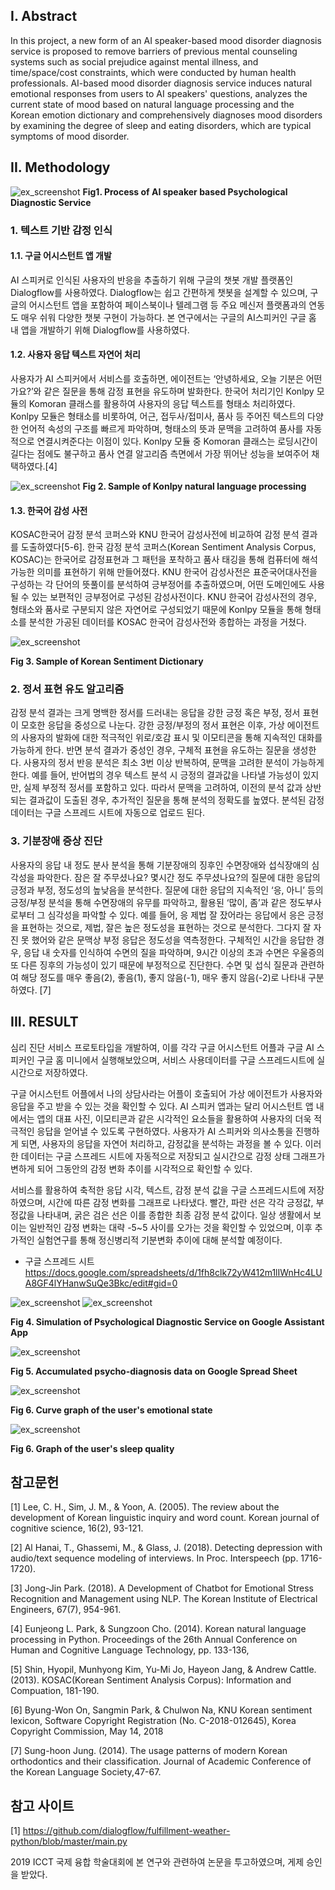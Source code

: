 ## I. Abstract
In this project, a new form of an AI speaker-based mood disorder diagnosis service is proposed to remove barriers of previous mental counseling systems such as social prejudice against mental illness, and time/space/cost constraints, which were conducted by human health professionals. AI-based mood disorder diagnosis service induces natural emotional responses from users to AI speakers' questions, analyzes the current state of mood based on natural language processing and the Korean emotion dictionary and comprehensively diagnoses mood disorders by examining the degree of sleep and eating disorders, which are typical symptoms of mood disorder.

## II. Methodology
![ex_screenshot](./figures/figure_img/process%20of%20mood%20disorder%20diagnosis%20chatbot%20service%20with%20AI%20speaker.jpg) 
**Fig1. Process of AI speaker based Psychological Diagnostic Service**

### 1. 텍스트 기반 감정 인식
#### 1.1. 구글 어시스턴트 앱 개발
AI 스피커로 인식된 사용자의 반응을 추출하기 위해 구글의 챗봇 개발 플랫폼인 Dialogflow를 사용하였다. Dialogflow는 쉽고 간편하게 챗봇을 설계할 수 있으며, 구글의 어시스턴트 앱을 포함하여 페이스북이나 텔레그램 등 주요 메신저 플랫폼과의 연동도 매우 쉬워 다양한 챗봇 구현이 가능하다. 본 연구에서는 구글의 AI스피커인 구글 홈 내 앱을 개발하기 위해 Dialogflow를 사용하였다.

#### 1.2. 사용자 응답 텍스트 자연어 처리
사용자가 AI 스피커에서 서비스를 호출하면, 에이전트는 ‘안녕하세요, 오늘 기분은 어떤가요?’와 같은 질문을 통해 감정 표현을 유도하며 발화한다. 한국어 처리기인 Konlpy 모듈의 Komoran 클래스를 활용하여 사용자의 응답 텍스트를 형태소 처리하였다.  Konlpy 모듈은 형태소를 비롯하여, 어근, 접두사/접미사, 품사 등 주어진 텍스트의 다양한 언어적 속성의 구조를 빠르게 파악하며, 형태소의 뜻과 문맥을 고려하여 품사를 자동적으로 연결시켜준다는 이점이 있다. Konlpy 모듈 중 Komoran 클래스는 로딩시간이 길다는 점에도 불구하고 품사 연결 알고리즘 측면에서 가장 뛰어난 성능을 보여주어 채택하였다.[4]

![ex_screenshot](./figures/figure_img/sample%20of%20Konlpy%20natural%20language%20processing.png) 
**Fig 2. Sample of Konlpy natural language processing**

#### 1.3. 한국어 감성 사전
KOSAC한국어 감정 분석 코퍼스와 KNU 한국어 감성사전에 비교하여 감정 분석 결과를 도출하였다[5-6]. 한국 감정 분석 코퍼스(Korean Sentiment Analysis Corpus, KOSAC)는 한국어로 감정표현과 그 패턴을 포착하고 품사 태깅을 통해 컴퓨터에 해석 가능한 의미를 표현하기 위해 만들어졌다. KNU 한국어 감성사전은 표준국어대사전을 구성하는 각 단어의 뜻풀이를 분석하여 긍부정어를 추출하였으며, 어떤 도메인에도 사용될 수 있는 보편적인 긍부정어로 구성된 감성사전이다. KNU 한국어 감성사전의 경우, 형태소와 품사로 구분되지 않은 자연어로 구성되었기 때문에 Konlpy 모듈을 통해 형태소를 분석한 가공된 데이터를 KOSAC 한국어 감성사전와 종합하는 과정을 거쳤다.

![ex_screenshot](./figures/figure_img/Sample%20of%20Korean%20Sentiment%20Dictionary.png) 

**Fig 3. Sample of Korean Sentiment Dictionary**

### 2. 정서 표현 유도 알고리즘
감정 분석 결과는 크게 명백한 정서를 드러내는 응답을 강한 긍정 혹은 부정, 정서 표현이 모호한 응답을 중성으로 나눈다. 강한 긍정/부정의 정서 표현은 이후, 가상 에이전트의 사용자의 발화에 대한 적극적인 위로/호감 표시 및 이모티콘을 통해 지속적인 대화를 가능하게 한다. 반면 분석 결과가 중성인 경우, 구체적 표현을 유도하는 질문을 생성한다. 사용자의 정서 반응 분석은 최소 3번 이상 반복하여, 문맥을 고려한 분석이 가능하게 한다. 예를 들어, 반어법의 경우 텍스트 분석 시 긍정의 결과값을 나타낼 가능성이 있지만, 실제 부정적 정서를 포함하고 있다. 따라서 문맥을 고려하여, 이전의 분석 값과 상반되는 결과값이 도출된 경우, 추가적인 질문을 통해 분석의 정확도를 높였다. 분석된 감정 데이터는 구글 스프레드 시트에 자동으로 업로드 된다.

### 3. 기분장애 증상 진단
사용자의 응답 내 정도 분사 분석을 통해 기분장애의 징후인 수면장애와 섭식장애의 심각성을 파악한다. 잠은 잘 주무셨나요? 몇시간 정도 주무셨나요?의 질문에 대한 응답의 긍정과 부정, 정도성의 높낮음을 분석한다. 질문에 대한 응답의 지속적인 ‘응, 아니’ 등의 긍정/부정 분석을 통해 수면장애의 유무를 파악하고, 활용된 ‘많이, 좀’과 같은 정도부사로부터 그 심각성을 파악할 수 있다. 예를 들어, 응 제법 잘 잤어라는 응답에서 응은 긍정을 표현하는 것으로, 제법, 잘은 높은 정도성을 표현하는 것으로 분석한다. 그다지 잘 자진 못 했어와 같은 문맥상 부정 응답은 정도성을 역측정한다. 구체적인 시간을 응답한 경우, 응답 내 숫자를 인식하여 수면의 질을 파악하며, 9시간 이상의 초과 수면은 우울증의 또 다른 징후의 가능성이 있기 때문에 부정적으로 진단한다. 수면 및 섭식 질문과 관련하여 해당 정도를 매우 좋음(2), 좋음(1), 좋지 않음(-1), 매우 좋지 않음(-2)로 나타내 구분하였다. [7]


## III. RESULT
심리 진단 서비스 프로토타입을 개발하여, 이를 각각 구글 어시스턴트 어플과 구글 AI 스피커인 구글 홈 미니에서 실행해보았으며, 서비스 사용데이터를 구글 스프레드시트에 실시간으로 저장하였다. 

구글 어시스턴트 어플에서 나의 상담사라는 어플이 호출되어 가상 에이전트가 사용자와 응답을 주고 받을 수 있는 것을 확인할 수 있다. AI 스피커 앱과는 달리 어시스턴트 앱 내에서는 앱의 대표 사진, 이모티콘과 같은 시각적인 요소들을 활용하여 사용자의 더욱 적극적인 응답을 얻어낼 수 있도록 구현하였다.
사용자가 AI 스피커와 의사소통을 진행하게 되면, 사용자의 응답을 자연어 처리하고, 감정값을 분석하는 과정을 볼 수 있다. 이러한 데이터는 구글 스프레드 시트에 자동적으로 저장되고 실시간으로 감정 상태 그래프가 변하게 되어 그동안의 감정 변화 추이를 시각적으로 확인할 수 있다.

서비스를 활용하여 축적한 응답 시각, 텍스트, 감정 분석 값을 구글 스프레드시트에 저장하였으며, 시간에 따른 감정 변화를 그래프로 나타냈다. 빨간, 파란 선은 각각 긍정값, 부정값을 나타내며, 굵은 검은 선은 이를 종합한 최종 감정 분석 값이다. 일상 생활에서 보이는 일반적인 감정 변화는 대략 -5~5 사이를 오가는 것을 확인할 수 있었으며, 이후 추가적인 실험연구를 통해 정신병리적 기분변화 추이에 대해 분석할 예정이다.
- 구글 스프레드 시트
https://docs.google.com/spreadsheets/d/1fh8clk72yW412m1lIWnHc4LUA8GF4lYHanwSuQe3Bkc/edit#gid=0

![ex_screenshot](./figures/app_screenshots/screenchot_1.jpg) 
![ex_screenshot](./figures/app_screenshots/screenshot_2.jpg)

**Fig 4. Simulation of Psychological Diagnostic Service on Google Assistant App**

 
![ex_screenshot](./figures/figure_img/Accumulated%20psycho-diagnosis%20data%20on%20Google%20Spread%20Sheet.jpg) 

**Fig 5. Accumulated psycho-diagnosis data on Google Spread Sheet**

![ex_screenshot](./figures/figure_img/Curve%20graph%20of%20the%20user's%20emotional%20state.jpg) 
 
**Fig 6. Curve graph of the user's emotional state**

 
![ex_screenshot](./figures/figure_img/Graph%20of%20the%20user's%20sleep%20quality.jpg) 

**Fig 6. Graph of the user's sleep quality**


## 참고문헌
[1] Lee, C. H., Sim, J. M., & Yoon, A. (2005). The review about the development of Korean linguistic inquiry and word count. Korean journal of cognitive science, 16(2), 93-121.

[2] Al Hanai, T., Ghassemi, M., & Glass, J. (2018). Detecting depression with audio/text sequence modeling of interviews. In Proc. Interspeech (pp. 1716-1720).

[3] Jong-Jin Park. (2018). A Development of Chatbot for Emotional Stress Recognition and Management using NLP. The Korean Institute of Electrical Engineers, 67(7), 954-961.

[4] Eunjeong L. Park, & Sungzoon Cho. (2014). Korean natural language processing in Python. Proceedings of the 26th Annual Conference on Human and Cognitive Language Technology, pp. 133-136,

[5] Shin, Hyopil, Munhyong Kim, Yu-Mi Jo, Hayeon Jang, & Andrew Cattle. (2013). KOSAC(Korean Sentiment Analysis Corpus): Information and Compuation, 181-190.

[6] Byung-Won On, Sangmin Park, & Chulwon Na, KNU Korean sentiment lexicon, Software Copyright Registration (No. C-2018-012645), Korea Copyright Commission, May 14, 2018

[7] Sung-hoon Jung. (2014). The usage patterns of modern Korean orthodontics and their classification. Journal of Academic Conference of the Korean Language Society,47-67.

## 참고 사이트 
[1] https://github.com/dialogflow/fulfillment-weather-python/blob/master/main.py



2019 ICCT 국제 융합 학술대회에 본 연구와 관련하여 논문을 투고하였으며, 게제 승인을 받았다. 

 
